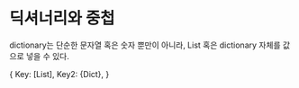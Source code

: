 # 딕셔너리와 중첩

dictionary는 단순한 문자열 혹은 숫자 뿐만이 아니라, List 혹은 dictionary 자체를 값으로 넣을 수 있다.


{
    Key: [List],
    Key2: {Dict},
}
